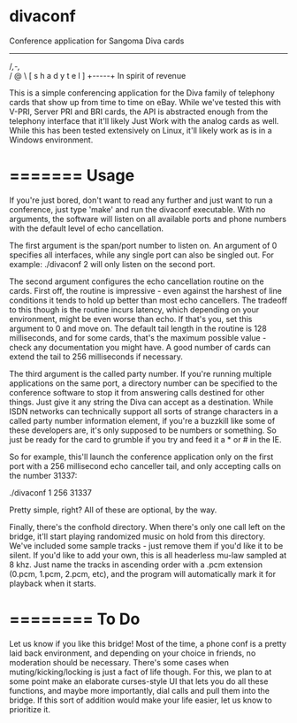 # divaconf
Conference application for Sangoma Diva cards
  _____
 /_,-,_\
  / @ \   [  s h a d y t e l  ]
 +-----+
      In spirit of revenue
      
This is a simple conferencing application for the Diva family of telephony cards that show up from time to time on eBay. While we've tested this with V-PRI, Server PRI and BRI cards, the API is abstracted enough from the telephony interface that it'll likely Just Work with the analog cards as well. While this has been tested extensively on Linux, it'll likely work as is in a Windows environment.

=======
 Usage
=======

If you're just bored, don't want to read any further and just want to run a conference, just type 'make' and run the divaconf executable. With no arguments, the software will listen on all available ports and phone numbers with the default level of echo cancellation.

The first argument is the span/port number to listen on. An argument of 0 specifies all interfaces, while any single port can also be singled out. For example: ./divaconf 2 will only listen on the second port.

The second argument configures the echo cancellation routine on the cards. First off, the routine is impressive - even against the harshest of line conditions it tends to hold up better than most echo cancellers. The tradeoff to this though is the routine incurs latency, which depending on your environment, might be even worse than echo. If that's you, set this argument to 0 and move on. The default tail length in the routine is 128 milliseconds, and for some cards, that's the maximum possible value - check any documentation you might have. A good number of cards can extend the tail to 256 milliseconds if necessary.

The third argument is the called party number. If you're running multiple applications on the same port, a directory number can be specified to the conference software to stop it from answering calls destined for other things. Just give it any string the Diva can accept as a destination. While ISDN networks can technically support all sorts of strange characters in a called party number information element, if you're a buzzkill like some of these developers are, it's only supposed to be numbers or something. So just be ready for the card to grumble if you try and feed it a * or # in the IE.

So for example, this'll launch the conference application only on the first port with a 256 millisecond echo canceller tail, and only accepting calls on the number 31337:

./divaconf 1 256 31337

Pretty simple, right? All of these are optional, by the way.

Finally, there's the confhold directory. When there's only one call left on the bridge, it'll start playing randomized music on hold from this directory. We've included some sample tracks - just remove them if you'd like it to be silent. If you'd like to add your own, this is all headerless mu-law sampled at 8 khz. Just name the tracks in ascending order with a .pcm extension (0.pcm, 1.pcm, 2.pcm, etc), and the program will automatically mark it for playback when it starts.

========
 To Do
========

Let us know if you like this bridge! Most of the time, a phone conf is a pretty laid back environment, and depending on your choice in friends, no moderation should be necessary. There's some cases when muting/kicking/locking is just a fact of life though. For this, we plan to at some point make an elaborate curses-style UI that lets you do all these functions, and maybe more importantly, dial calls and pull them into the bridge. If this sort of addition would make your life easier, let us know to prioritize it.
